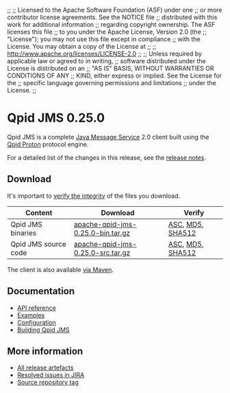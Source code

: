 ;;
;; Licensed to the Apache Software Foundation (ASF) under one
;; or more contributor license agreements.  See the NOTICE file
;; distributed with this work for additional information
;; regarding copyright ownership.  The ASF licenses this file
;; to you under the Apache License, Version 2.0 (the
;; "License"); you may not use this file except in compliance
;; with the License.  You may obtain a copy of the License at
;;
;;   http://www.apache.org/licenses/LICENSE-2.0
;;
;; Unless required by applicable law or agreed to in writing,
;; software distributed under the License is distributed on an
;; "AS IS" BASIS, WITHOUT WARRANTIES OR CONDITIONS OF ANY
;; KIND, either express or implied.  See the License for the
;; specific language governing permissions and limitations
;; under the License.
;;

# Qpid JMS 0.25.0

Qpid JMS is a complete [Java Message Service][jms] 2.0 client built
using the [Qpid Proton]({{site_url}}/proton/index.html) protocol engine.

For a detailed list of the changes in this release, see the [release
notes](release-notes.html).

[jms]: http://en.wikipedia.org/wiki/Java_Message_Service

## Download

It's important to [verify the
integrity]({{site_url}}/download.html#verify-what-you-download) of the
files you download.

| Content | Download | Verify |
|---------|----------|--------|
| Qpid JMS binaries | [apache-qpid-jms-0.25.0-bin.tar.gz](http://archive.apache.org/dist/qpid/jms/0.25.0/apache-qpid-jms-0.25.0-bin.tar.gz) | [ASC](https://archive.apache.org/dist/qpid/jms/0.25.0/apache-qpid-jms-0.25.0-bin.tar.gz.asc), [MD5](https://archive.apache.org/dist/qpid/jms/0.25.0/apache-qpid-jms-0.25.0-bin.tar.gz.md5), [SHA512](https://archive.apache.org/dist/qpid/jms/0.25.0/apache-qpid-jms-0.25.0-bin.tar.gz.sha512) |
| Qpid JMS source code | [apache-qpid-jms-0.25.0-src.tar.gz](http://archive.apache.org/dist/qpid/jms/0.25.0/apache-qpid-jms-0.25.0-src.tar.gz) | [ASC](https://archive.apache.org/dist/qpid/jms/0.25.0/apache-qpid-jms-0.25.0-src.tar.gz.asc), [MD5](https://archive.apache.org/dist/qpid/jms/0.25.0/apache-qpid-jms-0.25.0-src.tar.gz.md5), [SHA512](https://archive.apache.org/dist/qpid/jms/0.25.0/apache-qpid-jms-0.25.0-src.tar.gz.sha512) |

The client is also available [via Maven]({{site_url}}/maven.html).

## Documentation


<div class="two-column" markdown="1">

 - [API reference](http://docs.oracle.com/javaee/7/api/javax/jms/package-summary.html)
 - [Examples](https://github.com/apache/qpid-jms/tree/0.25.0/qpid-jms-examples)
 - [Configuration](docs/index.html)
 - [Building Qpid JMS](building.html)

</div>


## More information

 - [All release artefacts](http://archive.apache.org/dist/qpid/jms/0.25.0)
 - [Resolved issues in JIRA](https://issues.apache.org/jira/issues/?jql=project+%3D+QPIDJMS+AND+fixVersion+%3D+%270.25.0%27+AND+resolution+%3D+%27fixed%27+ORDER+BY+priority+DESC)
 - [Source repository tag](https://gitbox.apache.org/repos/asf/qpid-jms.git/tree/refs/tags/0.25.0)

<script type="text/javascript">
  _deferredFunctions.push(function() {
      if ("0.25.0" === "{{current_jms_release}}") {
          _modifyCurrentReleaseLinks();
      }
  });
</script>